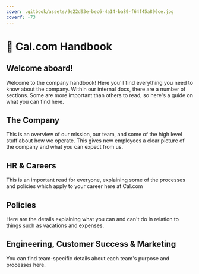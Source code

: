```yaml
---
cover: .gitbook/assets/9e22d93e-bec6-4a14-ba89-f64f45a896ce.jpg
coverY: -73
---
```


# 👋 Cal.com Handbook

## Welcome aboard!

Welcome to the company handbook! Here you'll find everything you need to know about the company. Within our internal docs, there are a number of sections. Some are more important than others to read, so here's a guide on what you can find here.

## The Company

This is an overview of our mission, our team, and some of the high level stuff about how we operate. This gives new employees a clear picture of the company and what you can expect from us.

## HR & Careers

This is an important read for everyone, explaining some of the processes and policies which apply to your career here at Cal.com

## Policies

Here are the details explaining what you can and can't do in relation to things such as vacations and expenses.

## Engineering, Customer Success & Marketing

You can find team-specific details about each team's purpose and processes here.
